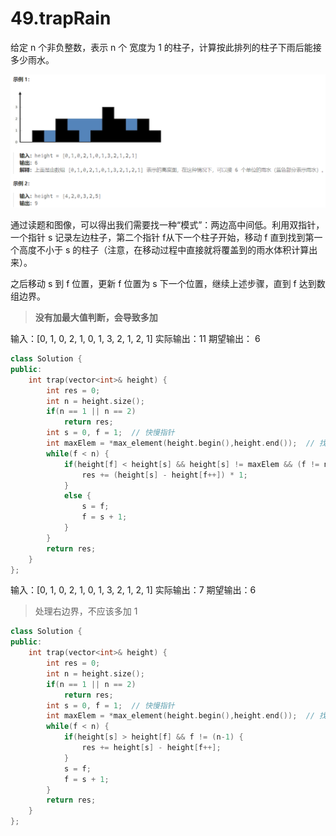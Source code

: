 # 49.trapRain

给定 n 个非负整数，表示 n 个 宽度为 1 的柱子，计算按此排列的柱子下雨后能接多少雨水。

![image-20231221161901778](https://raw.githubusercontent.com/huibazdy/TyporaPicture/main/image-20231221161901778.png)

通过读题和图像，可以得出我们需要找一种“模式”：两边高中间低。利用双指针，一个指针 s 记录左边柱子，第二个指针 f从下一个柱子开始，移动 f 直到找到第一个高度不小于 s 的柱子（注意，在移动过程中直接就将覆盖到的雨水体积计算出来）。

之后移动 s 到 f 位置，更新 f 位置为 s 下一个位置，继续上述步骤，直到 f 达到数组边界。



> **没有加最大值判断，会导致多加**

输入：[0, 1, 0, 2, 1, 0, 1, 3, 2, 1, 2, 1]
实际输出：11
期望输出： 6





```c++
class Solution {
public:
    int trap(vector<int>& height) {
        int res = 0;
        int n = height.size();
        if(n == 1 || n == 2)
            return res;
		int s = 0, f = 1;  // 快慢指针
        int maxElem = *max_element(height.begin(),height.end());  // 找到最大元素
        while(f < n) {
            if(height[f] < height[s] && height[s] != maxElem && (f != n-1)) {// 不能是剩下部分的最大值
                res += (height[s] - height[f++]) * 1;
            }
            else {
                s = f;
                f = s + 1;
            }
        }
        return res;
    }
};
```

输入：[0, 1, 0, 2, 1, 0, 1, 3, 2, 1, 2, 1]
实际输出：7
期望输出：6



> 处理右边界，不应该多加 1





```c++
class Solution {
public:
    int trap(vector<int>& height) {
        int res = 0;
        int n = height.size();
        if(n == 1 || n == 2)
            return res;
		int s = 0, f = 1;  // 快慢指针
        int maxElem = *max_element(height.begin(),height.end());  // 找到最大元素
        while(f < n) {
            if(height[s] > height[f] && f != (n-1) {
                res += height[s] - height[f++];
            }
            s = f;
            f = s + 1;
        }
        return res;
    }
};
```